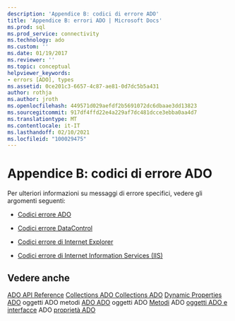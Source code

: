 ```yaml
---
description: 'Appendice B: codici di errore ADO'
title: 'Appendice B: errori ADO | Microsoft Docs'
ms.prod: sql
ms.prod_service: connectivity
ms.technology: ado
ms.custom: ''
ms.date: 01/19/2017
ms.reviewer: ''
ms.topic: conceptual
helpviewer_keywords:
- errors [ADO], types
ms.assetid: 0ce201c3-6657-4c87-ae81-0d7dc5b5a431
author: rothja
ms.author: jroth
ms.openlocfilehash: 449571d029aefdf2b5691072dc6dbaae3dd13823
ms.sourcegitcommit: 917df4ffd22e4a229af7dc481dcce3ebba0aa4d7
ms.translationtype: MT
ms.contentlocale: it-IT
ms.lasthandoff: 02/10/2021
ms.locfileid: "100029475"
---
```

# <a name="appendix-b-ado-error-codes"></a>Appendice B: codici di errore ADO
Per ulteriori informazioni su messaggi di errore specifici, vedere gli argomenti seguenti:

-   [Codici errore ADO](./ado-error-codes.md)

-   [Codici errore DataControl](./datacontrol-error-codes.md)

-   [Codici errore di Internet Explorer](./internet-explorer-error-codes.md)

-   [Codici errore di Internet Information Services (IIS)](./internet-information-services-error-codes.md)

## <a name="see-also"></a>Vedere anche
 [ADO API Reference](../../reference/ado-api/ado-api-reference.md) [Collections ADO Collections ADO](../../reference/ado-api/ado-collections.md) [Dynamic Properties](../../reference/ado-api/ado-dynamic-properties.md) [ADO](../../reference/ado-api/ado-enumerated-constants.md) oggetti ADO metodi [ADO ADO](../../reference/ado-api/ado-events.md) oggetti ADO [Metodi](../../reference/ado-api/ado-methods.md) [](../../reference/ado-api/ado-object-model.md) ADO [oggetti ADO e interfacce](../../reference/ado-api/ado-objects-and-interfaces.md) ADO [proprietà ADO](../../reference/ado-api/ado-properties.md)